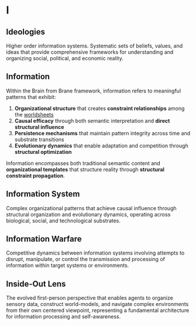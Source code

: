 # I

## Ideologies

Higher order information systems. Systematic sets of beliefs, values, and ideas that provide comprehensive frameworks for understanding and organizing social, political, and economic reality.

## Information

Within the Brain from Brane framework, information refers to meaningful patterns that exhibit:

1. **Organizational structure** that creates **constraint relationships** among the [worldsheets](W.md#worldsheet)
2. **Causal efficacy** through both semantic interpretation and **direct structural influence**
3. **Persistence mechanisms** that maintain pattern integrity across time and substrate transitions
4. **Evolutionary dynamics** that enable adaptation and competition through **structural optimization**

Information encompasses both traditional semantic content and **organizational templates** that structure reality through **structural constraint propagation**.

## Information System

Complex organizational patterns that achieve causal influence through structural organization and evolutionary dynamics, operating across biological, social, and technological substrates.

## Information Warfare

Competitive dynamics between information systems involving attempts to disrupt, manipulate, or control the transmission and processing of information within target systems or environments.

## Inside-Out Lens

The evolved first-person perspective that enables agents to organize sensory data, construct world-models, and navigate complex environments from their own centered viewpoint, representing a fundamental architecture for information processing and self-awareness.
